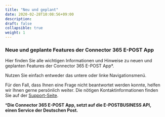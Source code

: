 ```yaml
---
title: "Neu und geplant"
date: 2020-02-28T10:08:56+09:00
description: 
draft: false
collapsible: true
weight: 1
---
```

### Neue und geplante Features der Connector 365 E-POST App

Hier finden Sie alle wichtigen Informationen und Hinweise zu neuen und geplanten Features der Connector 365 E-POST App*.

Nutzen Sie einfach entweder das untere oder linke Navigationsmenü.

Für den Fall, dass Ihnen eine Frage nicht beantwortet werden konnte, helfen wir Ihnen gerne persönlich weiter. Die nötigen Kontaktinformationen finden Sie auf der [Support-Seite](de-de/apps/e-post/help-support/).



***Die Connector 365 E-POST App, setzt auf die E-POSTBUSINESS API, einen Service der Deutschen Post.**